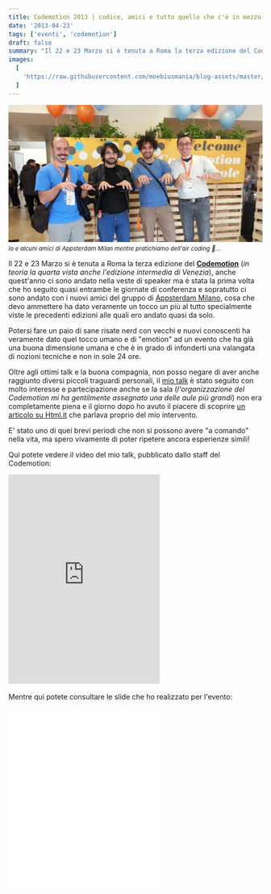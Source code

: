 ```yaml
---
title: Codemotion 2013 | codice, amici e tutto quello che c'è in mezzo
date: '2013-04-23'
tags: ['eventi', 'codemotion']
draft: false
summary: "Il 22 e 23 Marzo si è tenuta a Roma la terza edizione del Codemotion anche quest'anno ci sono andato nella veste di speaker ma è stata la prima volta che ho seguito quasi entrambe le giornate di conferenza e sopratutto ci sono andato con i nuovi amici del gruppo di Appsterdam Milan..."
images:
  [
    'https://raw.githubusercontent.com/moebiusmania/blog-assets/master/images/2013/903052_10200881047414631_335274847_o-1.jpg',
  ]
---
```


![Io e alcuni amici di Appsterdam Milan mentre pratichiamo dell'air coding 🤣...](https://raw.githubusercontent.com/moebiusmania/blog-assets/master/images/2013/903052_10200881047414631_335274847_o-1.jpg) <small>_Io e alcuni amici di Appsterdam Milan mentre pratichiamo dell'air coding 🤣..._</small>

Il 22 e 23 Marzo si è tenuta a Roma la terza edizione del **[Codemotion](http://rome.codemotionworld.com/)** (_in teoria la quarta vista anche l'edizione intermedia di Venezia_), anche quest'anno ci sono andato nella veste di speaker ma è stata la prima volta che ho seguito quasi entrambe le giornate di conferenza e sopratutto ci sono andato con i nuovi amici del gruppo di [Appsterdam Milano](http://www.appsterdammilan.com/), cosa che devo ammettere ha dato veramente un tocco un più al tutto specialmente viste le precedenti edizioni alle quali ero andato quasi da solo.

Potersi fare un paio di sane risate nerd con vecchi e nuovi conoscenti ha veramente dato quel tocco umano e di "emotion" ad un evento che ha già una buona dimensione umana e che è in grado di infonderti una valangata di nozioni tecniche e non in sole 24 ore.

Oltre agli ottimi talk e la buona compagnia, non posso negare di aver anche raggiunto diversi piccoli traguardi personali, il [mio talk](http://rome.codemotionworld.com/talk-page/?talk_name=cosa-ci-sara-dopo-i-css3-reprise) è stato seguito con molto interesse e partecipazione anche se la sala (_l'organizzazione del Codemotion mi ha gentilmente assegnato una delle aule più grandi_) non era completamente piena e il giorno dopo ho avuto il piacere di scoprire [un articolo su Html.it](http://blog.html.it/23/03/2013/codemotion-2013-la-nuova-specifica-css4/) che parlava proprio del mio intervento.

E' stato uno di quei brevi periodi che non si possono avere "a comando" nella vita, ma spero vivamente di poter ripetere ancora esperienze simili!

Qui potete vedere il video del mio talk, pubblicato dallo staff del Codemotion:

<iframe loading="lazy" class="w-full" height="415" src="https://www.youtube.com/embed/gs8f9HJ-ZRE" frameborder="0" allowfullscreen></iframe>

Mentre qui potete consultare le slide che ho realizzato per l'evento:

<iframe loading="lazy" class="w-full" src="//www.slideshare.net/slideshow/embed_code/17672285" height="355" frameborder="0" marginwidth="0" marginheight="0" scrolling="no" allowfullscreen></iframe>
